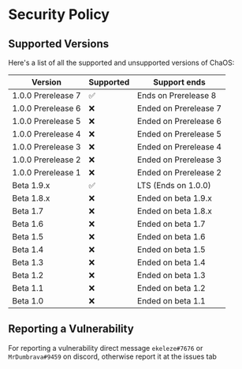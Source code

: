 # Security Policy

## Supported Versions

Here's a list of all the supported and unsupported versions of ChaOS:

| Version  | Supported              | Support ends |
| -------- | ---------------------- | ------------ |
| 1.0.0 Prerelease 7 | :white_check_mark: | Ends on Prerelease 8
| 1.0.0 Prerelease 6 | :x:                | Ended on Prerelease 7
| 1.0.0 Prerelease 5 | :x:                | Ended on Prerelease 6
| 1.0.0 Prerelease 4 | :x:                | Ended on Prerelease 5
| 1.0.0 Prerelease 3 | :x:                | Ended on Prerelease 4
| 1.0.0 Prerelease 2 | :x:                | Ended on Prerelease 3
| 1.0.0 Prerelease 1 | :x:                | Ended on Prerelease 2
| Beta 1.9.x   | :white_check_mark: | LTS (Ends on 1.0.0)
| Beta 1.8.x   | :x:                | Ended on beta 1.9.x
| Beta 1.7     | :x:                | Ended on beta 1.8.x
| Beta 1.6     | :x:                | Ended on beta 1.7
| Beta 1.5     | :x:                | Ended on beta 1.6
| Beta 1.4     | :x:                | Ended on beta 1.5
| Beta 1.3     | :x:                | Ended on beta 1.4
| Beta 1.2     | :x:                | Ended on beta 1.3
| Beta 1.1     | :x:                | Ended on beta 1.2
| Beta 1.0     | :x:                | Ended on beta 1.1

## Reporting a Vulnerability

For reporting a vulnerability direct message ``ekeleze#7676`` or ``MrDumbrava#9459`` on discord, otherwise report it at the issues tab
